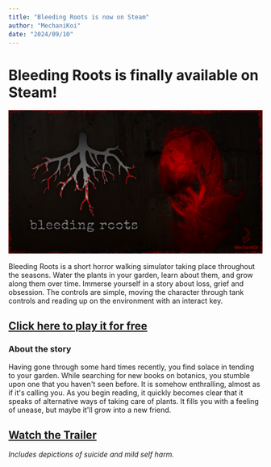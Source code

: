 ```yaml
---
title: "Bleeding Roots is now on Steam"
author: "MechaniKoi"
date: "2024/09/10"
---
```


# Bleeding Roots is finally available on Steam!

![Cover](../../../assets/blogImg/steamlaunch_1.jpg)

Bleeding Roots is a short horror walking simulator taking place throughout the seasons. Water the plants in your garden, learn about them, and grow along them over time. Immerse yourself in a story about loss, grief and obsession. The controls are simple, moving the character through tank controls and reading up on the environment with an interact key.

## [Click here to play it for free](https://store.steampowered.com/app/3091770)

### About the story

Having gone through some hard times recently, you find solace in tending to your garden.
While searching for new books on botanics, you stumble upon one that you haven't seen before. It is somehow enthralling, almost as if it's calling you. As you begin reading, it quickly becomes clear that it speaks of alternative ways of taking care of plants. It fills you with a feeling of unease, but maybe it'll grow into a new friend.

## [Watch the Trailer](https://www.youtube.com/watch?v=KmD74BodvyM)

_Includes depictions of suicide and mild self harm._
